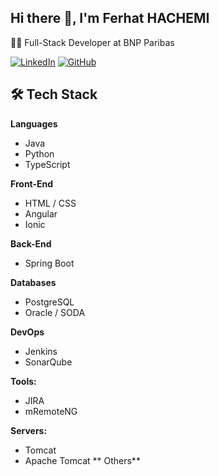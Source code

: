 ## Hi there 👋, I'm Ferhat HACHEMI

👨‍💻 Full-Stack Developer at BNP Paribas

[![LinkedIn](https://img.shields.io/badge/LinkedIn-Profile-blue)](https://www.linkedin.com/in/h-ferhat-account/)
[![GitHub](https://img.shields.io/badge/GitHub-Profile-black)](https://github.com/ferhat-hachemi)


## 🛠️ Tech Stack

**Languages**
- Java
- Python
- TypeScript

**Front-End**
- HTML / CSS
- Angular
- Ionic

**Back-End**
- Spring Boot

**Databases**
- PostgreSQL
- Oracle / SODA

**DevOps**
- Jenkins
- SonarQube

**Tools:**
- JIRA
- mRemoteNG

**Servers:**
- Tomcat
- Apache Tomcat
** Others**



<!--
**ferhat-hachemi/ferhat-hachemi** is a ✨ _special_ ✨ repository because its `README.md` (this file) appears on your GitHub profile.


Here are some ideas to get you started:

- 🔭 I’m currently working on ...
- 🌱 I’m currently learning ...
- 👯 I’m looking to collaborate on ...
- 🤔 I’m looking for help with ...
- 💬 Ask me about ...
- 📫 How to reach me: ...
- 😄 Pronouns: ...
- ⚡ Fun fact: ...
-->
